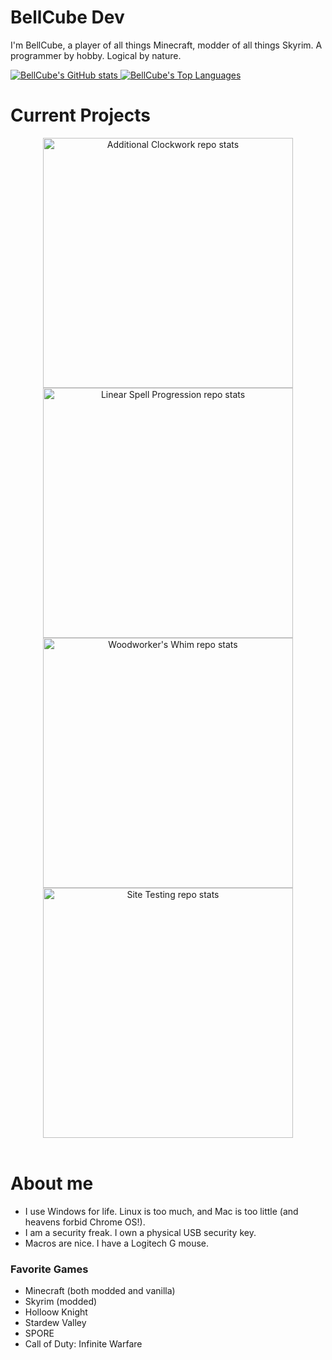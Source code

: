 # **BellCube Dev**

I'm BellCube, a player of all things Minecraft, modder of all things Skyrim. A programmer by hobby. Logical by nature.

<a align="justify" href="https://github.com/anuraghazra/github-readme-stats">
    <img valign="top" alt="BellCube's GitHub stats" src="https://github-readme-stats.vercel.app/api?username=BellCubeDev&show_icons=true&hide_rank=true&theme=github_dark&title-color=329cff&icon_color=ffd43b&bg_color=0000&hide_border=true">
    <img valign="top" alt="BellCube's Top Languages" src="https://github-readme-stats.vercel.app/api/top-langs/?username=BellCubeDev&langs_count=5&hide=JavaScript,Ruby,Nix&theme=github_dark&title-color=329cff&icon_color=ffd43b&bg_color=0000&hide_border=true">
</a>

<br>

# **Current Projects**

<div align="center">
    <a height="175" href="https://github.com/BellCubeDev/AdditionalClockwork">
        <img valign="top" width="400" alt="Additional Clockwork repo stats" src="https://github-readme-stats.vercel.app/api/pin?username=BellCubeDev&repo=AdditionalClockwork&theme=github_dark&title-color=329cff&icon_color=ffd43b&bg_color=0000&hide_border=true">
    </a>
    <a height="175" href="https://github.com/BellCubeDev/LinearSpellProgression">
        <img valign="top" width="400" alt="Linear Spell Progression repo stats" src="https://github-readme-stats.vercel.app/api/pin?username=BellCubeDev&repo=LinearSpellProgression&theme=github_dark&title-color=329cff&icon_color=ffd43b&bg_color=0000&hide_border=true">
    </a>
    <a height="175" href="https://github.com/BellCubeDev/WoodworkersWhim">
        <img valign="top" width="400" alt="Woodworker's Whim repo stats" src="https://github-readme-stats.vercel.app/api/pin?username=BellCubeDev&repo=WoodworkersWhim&theme=github_dark&title-color=329cff&icon_color=ffd43b&bg_color=0000&hide_border=true">
    </a>
    <a height="175" href="https://github.com/BellCubeDev/site-testing">
        <img valign="top" width="400" alt="Site Testing repo stats" src="https://github-readme-stats.vercel.app/api/pin?username=BellCubeDev&repo=site-testing&theme=github_dark&title-color=329cff&icon_color=ffd43b&bg_color=0000&hide_border=true">
    </a>
</div>

<br>

# **About me**

* I use Windows for life. Linux is too much, and Mac is too little (and heavens forbid Chrome OS!).
* I am a security freak. I own a physical USB security key.
* Macros are nice. I have a Logitech G mouse.

### Favorite Games

* Minecraft (both modded and vanilla)
* Skyrim (modded)
* Holloow Knight
* Stardew Valley
* SPORE
* Call of Duty: Infinite Warfare
